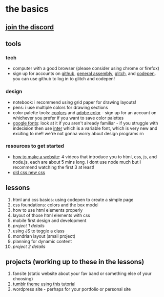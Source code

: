 # the basics

## [join the discord](https://discord.gg/JbgRqnf)

## tools 

### tech
- computer with a good browser (please consider using chrome or firefox) 
- sign up for accounts on [github](https://github.com/), [general assembly](https://accounts.generalassemb.ly/users/sign_up), [glitch](https://glitch.com/), and [codepen](https://codepen.io/). you can use github to log in to glitch and codepen! 

### design
- notebook: i recommend using grid paper for drawing layouts! 
- pens: i use multiple colors for drawing sections 
- color palette tools: [coolors](https://coolors.co/) and [adobe color](https://color.adobe.com/create) - sign up for an account on whichever you prefer if you want to save color palettes 
- [google fonts](https://fonts.google.com/): look at it if you aren't already familiar - if you struggle with indecision then use [inter](https://fonts.google.com/specimen/Inter) which is a variable font, which is very new and exciting to me!! 
we're not gonna worry about design programs rn 

### resources to get started 
- [how to make a website](https://glitch.com/glimmer/post/website-starter-kit/): 4 videos that introduce you to html, css, js, and node.js, each are about 5 mins long. i dont use node much but i recommend watching the first 3 at least! 
- [old css new css](https://eev.ee/blog/2020/02/01/old-css-new-css/)


## lessons 
1. html and css basics: using codepen to create a simple page 
2. css foundations: colors and the box model 
3. how to use html elements properly
4. layout of those html elements with css 
5. mobile first design and development 
6. *project 1 details* 
7. using JS to toggle a class
8. mondrian layout (small project)
9. planning for dynamic content
10. *project 2 details* 

## projects (working up to these in the lessons)
1. fansite (static website about your fav band or something else of your choosing)
2. <a href="https://dash.generalassemb.ly/projects/tumblr" target="_blank">tumblr theme using this tutorial</a>
3. wordpress site - perhaps for your portfolio or personal site

